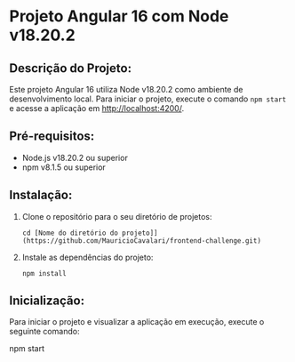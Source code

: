 # Projeto Angular 16 com Node v18.20.2

## Descrição do Projeto:

Este projeto Angular 16 utiliza Node v18.20.2 como ambiente de desenvolvimento local. Para iniciar o projeto, execute o comando `npm start` e acesse a aplicação em [http://localhost:4200/](http://localhost:4200/).

## Pré-requisitos:

- Node.js v18.20.2 ou superior
- npm v8.1.5 ou superior

## Instalação:

1. Clone o repositório para o seu diretório de projetos:
    ```
    cd [Nome do diretório do projeto]](https://github.com/MauricioCavalari/frontend-challenge.git)
    ```

2. Instale as dependências do projeto:
    ```
    npm install
    ```

## Inicialização:

Para iniciar o projeto e visualizar a aplicação em execução, execute o seguinte comando:

npm start
